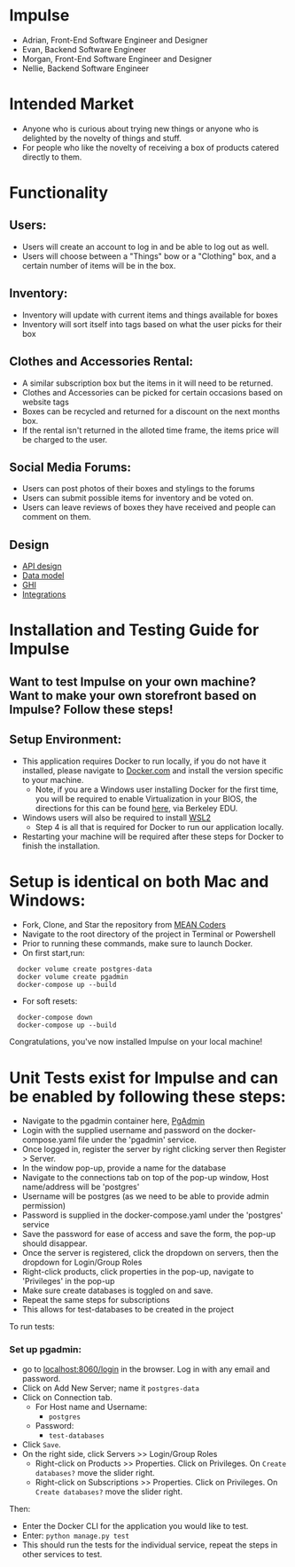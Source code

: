 # Impulse

- Adrian, Front-End Software Engineer and Designer
- Evan, Backend Software Engineer
- Morgan, Front-End Software Engineer and Designer
- Nellie, Backend Software Engineer

# Intended Market

- Anyone who is curious about trying new things or anyone who is delighted by the novelty of things and stuff.
- For people who like the novelty of receiving a box of products catered directly to them.

# Functionality

## Users:

- Users will create an account to log in and be able to log out as well.
- Users will choose between a "Things" bow or a "Clothing" box, and a certain number of items will be in the box.

## Inventory:

- Inventory will update with current items and things available for boxes
- Inventory will sort itself into tags based on what the user picks for their box

## Clothes and Accessories Rental:

- A similar subscription box but the items in it will need to be returned.
- Clothes and Accessories can be picked for certain occasions based on website tags
- Boxes can be recycled and returned for a discount on the next months box.
- If the rental isn't returned in the alloted time frame, the items price will be charged to the user.

## Social Media Forums:

- Users can post photos of their boxes and stylings to the forums
- Users can submit possible items for inventory and be voted on.
- Users can leave reviews of boxes they have received and people can comment on them.

## Design

- [API design](docs/apis.md)
- [Data model](docs/data-model.md)
- [GHI](docs/ghi.md)
- [Integrations](docs/integrations.md)

# Installation and Testing Guide for Impulse

## Want to test Impulse on your own machine? Want to make your own storefront based on Impulse? Follow these steps!

## Setup Environment:

- This application requires Docker to run locally, if you do not have it installed, please navigate to [Docker.com](https://www.docker.com) and install the version specific to your machine.
  - Note, if you are a Windows user installing Docker for the first time, you will be required to enable Virtualization in your BIOS, the directions for this can be found [here](https://bce.berkeley.edu/enabling-virtualization-in-your-pc-bios.html), via Berkeley EDU.
- Windows users will also be required to install [WSL2](https://learn.microsoft.com/en-us/windows/wsl/install-manual#step-4---download-the-linux-kernel-update-package)
  - Step 4 is all that is required for Docker to run our application locally.
- Restarting your machine will be required after these steps for Docker to finish the installation.

# Setup is identical on both Mac and Windows:

- Fork, Clone, and Star the repository from [MEAN Coders](https://gitlab.com/mean-coders/module-three-project)
- Navigate to the root directory of the project in Terminal or Powershell
- Prior to running these commands, make sure to launch Docker.
- On first start,run:
```
  docker volume create postgres-data
  docker volume create pgadmin
  docker-compose up --build
```
- For soft resets:
```
  docker-compose down
  docker-compose up --build
```

Congratulations, you've now installed Impulse on your local machine!


# Unit Tests exist for Impulse and can be enabled by following these steps:

- Navigate to the pgadmin container here, [PgAdmin](http://localhost:8060)
- Login with the supplied username and password on the docker-compose.yaml file under the 'pgadmin' service.
- Once logged in, register the server by right clicking server then Register > Server.
- In the window pop-up, provide a name for the database
- Navigate to the connections tab on top of the pop-up window, Host name/address will be 'postgres'
- Username will be postgres (as we need to be able to provide admin permission)
- Password is supplied in the docker-compose.yaml under the 'postgres' service
- Save the password for ease of access and save the form, the pop-up should disappear.
- Once the server is registered, click the dropdown on servers, then the dropdown for Login/Group Roles
- Right-click products, click properties in the pop-up, navigate to 'Privileges' in the pop-up
- Make sure create databases is toggled on and save.
- Repeat the same steps for subscriptions
- This allows for test-databases to be created in the project


To run tests:

### Set up pgadmin:

- go to [localhost:8060/login](localhost:8060/login) in the browser. Log in with any email and password.
- Click on Add New Server; name it `postgres-data`
- Click on Connection tab. 
  - For Host name and Username: 
    - `postgres`
  - Password: 
    - `test-databases` 
- Click `Save`.
- On the right side, click Servers >> Login/Group Roles
  - Right-click on Products >> Properties. Click on Privileges. On `Create databases?` move the slider right.
  - Right-click on Subscriptions >> Properties. Click on Privileges. On `Create databases?` move the slider right.
  
Then:
- Enter the Docker CLI for the application you would like to test.
- Enter: `python manage.py test`
- This should run the tests for the individual service, repeat the steps in other services to test.
